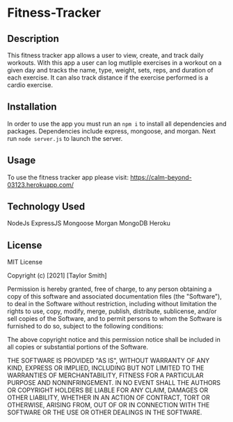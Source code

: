# Fitness-Tracker

## Description
This fitness tracker app allows a user to view, create, and track daily workouts. With this app a user can log mutliple exercises in a workout on a given day and tracks the name, type, weight, sets, reps, and duration of each exercise. It can also track distance if the exercise performed is a cardio exercise. 

## Installation
In order to use the app you must run an `npm i` to install all dependencies and packages. Dependencies include express, mongoose, and morgan. Next run `node server.js` to launch the server.


## Usage
To use the fitness tracker app please visit: https://calm-beyond-03123.herokuapp.com/

## Technology Used
NodeJs
ExpressJS
Mongoose
Morgan
MongoDB
Heroku

## License
MIT License

Copyright (c) [2021] [Taylor Smith]

Permission is hereby granted, free of charge, to any person obtaining a copy of this software and associated documentation files (the "Software"), to deal in the Software without restriction, including without limitation the rights to use, copy, modify, merge, publish, distribute, sublicense, and/or sell copies of the Software, and to permit persons to whom the Software is furnished to do so, subject to the following conditions:

The above copyright notice and this permission notice shall be included in all copies or substantial portions of the Software.

THE SOFTWARE IS PROVIDED "AS IS", WITHOUT WARRANTY OF ANY KIND, EXPRESS OR IMPLIED, INCLUDING BUT NOT LIMITED TO THE WARRANTIES OF MERCHANTABILITY, FITNESS FOR A PARTICULAR PURPOSE AND NONINFRINGEMENT. IN NO EVENT SHALL THE AUTHORS OR COPYRIGHT HOLDERS BE LIABLE FOR ANY CLAIM, DAMAGES OR OTHER LIABILITY, WHETHER IN AN ACTION OF CONTRACT, TORT OR OTHERWISE, ARISING FROM, OUT OF OR IN CONNECTION WITH THE SOFTWARE OR THE USE OR OTHER DEALINGS IN THE SOFTWARE.

